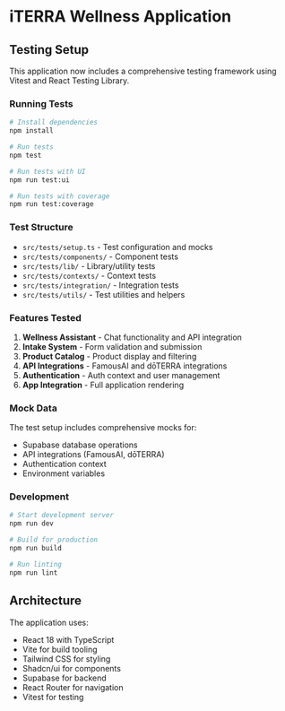 # iTERRA Wellness Application

## Testing Setup

This application now includes a comprehensive testing framework using Vitest and React Testing Library.

### Running Tests

```bash
# Install dependencies
npm install

# Run tests
npm test

# Run tests with UI
npm run test:ui

# Run tests with coverage
npm run test:coverage
```

### Test Structure

- `src/tests/setup.ts` - Test configuration and mocks
- `src/tests/components/` - Component tests
- `src/tests/lib/` - Library/utility tests
- `src/tests/contexts/` - Context tests
- `src/tests/integration/` - Integration tests
- `src/tests/utils/` - Test utilities and helpers

### Features Tested

1. **Wellness Assistant** - Chat functionality and API integration
2. **Intake System** - Form validation and submission
3. **Product Catalog** - Product display and filtering
4. **API Integrations** - FamousAI and dōTERRA integrations
5. **Authentication** - Auth context and user management
6. **App Integration** - Full application rendering

### Mock Data

The test setup includes comprehensive mocks for:
- Supabase database operations
- API integrations (FamousAI, dōTERRA)
- Authentication context
- Environment variables

### Development

```bash
# Start development server
npm run dev

# Build for production
npm run build

# Run linting
npm run lint
```

## Architecture

The application uses:
- React 18 with TypeScript
- Vite for build tooling
- Tailwind CSS for styling
- Shadcn/ui for components
- Supabase for backend
- React Router for navigation
- Vitest for testing